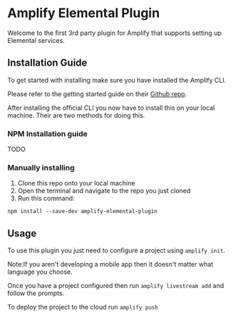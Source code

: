 # Amplify Elemental Plugin

Welcome to the first 3rd party plugin for Amplify that supports setting up Elemental services.

## Installation Guide

To get started with installing make sure you have installed the Amplify CLI.


Please refer to the getting started guide on their [Github repo](https://github.com/aws-amplify/amplify-cli/).


After installing the official CLI you now have to install this on your local machine. Their are two methods for doing this.

### NPM Installation guide

TODO

### Manually installing

1. Clone this repo onto your local machine
1. Open the terminal and navigate to the repo you just cloned
1. Run this command: 
```
npm install --save-dev amplify-elemental-plugin
```


## Usage

To use this plugin you just need to configure a project using `amplify init`.

Note:If you aren't developing a mobile app then it doesn't matter what language you choose.

Once you have a project configured then run `amplify livestream add` and follow the prompts.

To deploy the project to the cloud run `amplify push`